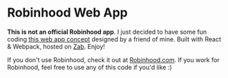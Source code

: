# Robinhood Web App

**This is not an official Robinhood app**. I just decided to have some fun coding [this web app concept](https://dribbble.com/shots/2619026-Robinhood-Web-App-Concept-V2) designed by a friend of mine. Built with React & Webpack, hosted on [Zab](http://zab.io). Enjoy!

If you don't use Robinhood, check it out at [Robinhood.com](https://www.robinhood.com). If you work for Robinhood, feel free to use any of this code if you'd like :)
